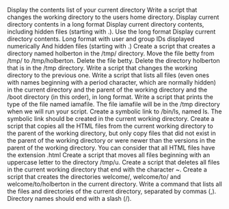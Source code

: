 Display the contents list of your current directory
Write a script that changes the working directory to the users home directory.
Display current directory contents in a long format Display current directory contents, including hidden files (starting with .). 
Use the long format Display current directory contents.
Long format with user and group IDs displayed numerically And hidden files (starting with .) 
Create a script that creates a directory named holberton in the /tmp/ directory.
Move the file betty from /tmp/ to /tmp/holberton. Delete the file betty. 
Delete the directory holberton that is in the /tmp directory.
Write a script that changes the working directory to the previous one.
Write a script that lists all files (even ones with names beginning with a period character, which are normally hidden) in the current directory and the parent of the working directory and the /boot directory (in this order), in long format.
Write a script that prints the type of the file named iamafile.
The file iamafile will be in the /tmp directory when we will run your script. Create a symbolic link to /bin/ls, named ls.
The symbolic link should be created in the current working directory. 
Create a script that copies all the HTML files from the current working directory to the parent of the working directory, but only copy files that did not exist in the parent of the working directory or were newer than the versions in the parent of the working directory.
You can consider that all HTML files have the extension .html Create a script that moves all files beginning with an uppercase letter to the directory /tmp/u. 
Create a script that deletes all files in the current working directory that end with the character ~.
Create a script that creates the directories welcome/, welcome/to/ and welcome/to/holberton in the current directory. 
Write a command that lists all the files and directories of the current directory, separated by commas (,). 
Directory names should end with a slash (/). 
